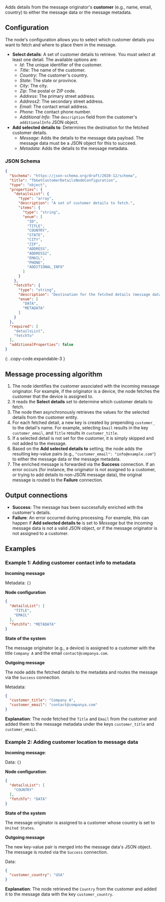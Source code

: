 Adds details from the message originator's **customer** (e.g., name, email, country) to either the message data or the message metadata.

## Configuration

The node's configuration allows you to select which customer details you want to fetch and where to place them in the message.

- **Select details**: A set of customer details to retrieve. You must select at least one detail. The available options are:
    * *Id*: The unique identifier of the customer.
    * *Title*: The name of the customer.
    * *Country*: The customer's country.
    * *State*: The state or province.
    * *City*: The city.
    * *Zip*: The postal or ZIP code.
    * *Address*: The primary street address.
    * *Address2*: The secondary street address.
    * *Email*: The contact email address.
    * *Phone*: The contact phone number.
    * *Additional Info*: The `description` field from the customer's `additionalInfo` JSON object.
- **Add selected details to**: Determines the destination for the fetched customer details.
    * *Message*: Adds the details to the message data payload. The message data must be a JSON object for this to succeed.
    * *Metadata*: Adds the details to the message metadata.

### JSON Schema

```json
{
  "$schema": "https://json-schema.org/draft/2020-12/schema",
  "title": "TbGetCustomerDetailsNodeConfiguration",
  "type": "object",
  "properties": {
    "detailsList": {
      "type": "array",
      "description": "A set of customer details to fetch.",
      "items": {
        "type": "string",
        "enum": [
          "ID",
          "TITLE",
          "COUNTRY",
          "STATE",
          "CITY",
          "ZIP",
          "ADDRESS",
          "ADDRESS2",
          "EMAIL",
          "PHONE",
          "ADDITIONAL_INFO"
        ]
      }
    },
    "fetchTo": {
      "type": "string",
      "description": "Destination for the fetched details (message data or metadata).",
      "enum": [
        "DATA",
        "METADATA"
      ]
    }
  },
  "required": [
    "detailsList",
    "fetchTo"
  ],
  "additionalProperties": false
}
```
{: .copy-code.expandable-3 }

## Message processing algorithm

1. The node identifies the customer associated with the incoming message originator. For example, if the originator is a device, the node fetches the customer that the device is
   assigned to.
2. It reads the **Select details** set to determine which customer details to fetch.
3. The node then asynchronously retrieves the values for the selected details from the customer entity.
4. For each fetched detail, a new key is created by prepending `customer_` to the detail's name. For example, selecting `Email` results in the key `customer_email`, and `Title`
   results in `customer_title`.
5. If a selected detail is not set for the customer, it is simply skipped and not added to the message.
6. Based on the **Add selected details to** setting, the node adds the resulting key-value pairs (e.g., `"customer_email": "info@example.com"`) to either the message data or the
   message metadata.
7. The enriched message is forwarded via the **Success** connection. If an error occurs (for instance, the originator is not assigned to a customer, or trying to add details to
   non-JSON message data), the original message is routed to the **Failure** connection.

## Output connections

- **Success**: The message has been successfully enriched with the customer's details.
- **Failure**: An error occurred during processing. For example, this can happen if **Add selected details to** is set to *Message* but the incoming message data is not a valid
  JSON object, or if the message originator is not assigned to a customer.

## Examples

### Example 1: Adding customer contact info to metadata

**Incoming message**

Metadata: `{}`

**Node configuration**

```json
{
  "detailsList": [
    "TITLE",
    "EMAIL"
  ],
  "fetchTo": "METADATA"
}
```

**State of the system**

The message originator (e.g., a device) is assigned to a customer with the title `Company A` and the email `contact@companya.com`.

**Outgoing message**

The node adds the fetched details to the metadata and routes the message via the `Success` connection.

Metadata:

```json
{
  "customer_title": "Company A",
  "customer_email": "contact@companya.com"
}
```

**Explanation**: The node fetched the `Title` and `Email` from the customer and added them to the message metadata under the keys `customer_title` and `customer_email`.

### Example 2: Adding customer location to message data

**Incoming message**:

Data: `{}`

**Node configuration**:

```json
{
  "detailsList": [
    "COUNTRY"
  ],
  "fetchTo": "DATA"
}
```

**State of the system**

The message originator is assigned to a customer whose country is set to `United States`.

**Outgoing message**

The new key-value pair is merged into the message data's JSON object. The message is routed via the `Success` connection.

Data:

```json
{
  "customer_country": "USA"
}
```

**Explanation**: The node retrieved the `Country` from the customer and added it to the message data with the key `customer_country`.
